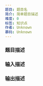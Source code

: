 ```yaml
---
题目: 题目名
简介: 简单题目描述
难度: 0
标签: 知识点
作者: Unknown
慕码: Unknown
---
```


### 题目描述



### 输入描述



### 输出描述




